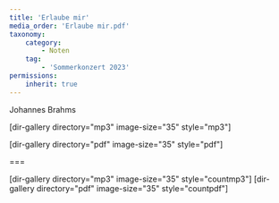 ```yaml
---
title: 'Erlaube mir'
media_order: 'Erlaube mir.pdf'
taxonomy:
    category:
        - Noten
    tag:
        - 'Sommerkonzert 2023'
permissions:
    inherit: true
---
```


Johannes Brahms

[dir-gallery directory="mp3" image-size="35" style="mp3"]

[dir-gallery directory="pdf" image-size="35" style="pdf"]

===

[dir-gallery directory="mp3" image-size="35" style="countmp3"]
[dir-gallery directory="pdf" image-size="35" style="countpdf"]